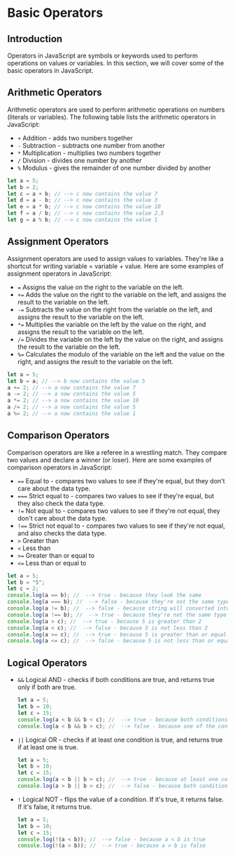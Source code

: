 # Basic Operators

## **Introduction**

Operators in JavaScript are symbols or keywords used to perform operations on values or variables. In this section, we will cover some of the basic operators in JavaScript.

## **Arithmetic Operators**

Arithmetic operators are used to perform arithmetic operations on numbers (literals or variables). The following table lists the arithmetic operators in JavaScript:

- `+` Addition - adds two numbers together
- `-` Subtraction - subtracts one number from another
- `*` Multiplication - multiplies two numbers together
- `/` Division - divides one number by another
- `%` Modulus - gives the remainder of one number divided by another

```js
let a = 5;
let b = 2;
let c = a + b; // --> c now contains the value 7
let d = a - b; // --> c now contains the value 3
let e = a * b; // --> c now contains the value 10
let f = a / b; // --> c now contains the value 2.5
let g = a % b; // --> c now contains the value 1
```

## **Assignment Operators**

Assignment operators are used to assign values to variables. They're like a shortcut for writing variable = variable + value. Here are some examples of assignment operators in JavaScript:

- `=` Assigns the value on the right to the variable on the left.
- `+=` Adds the value on the right to the variable on the left, and assigns the result to the variable on the left.
- `-=` Subtracts the value on the right from the variable on the left, and assigns the result to the variable on the left.
- `*=` Multiplies the variable on the left by the value on the right, and assigns the result to the variable on the left.
- `/=` Divides the variable on the left by the value on the right, and assigns the result to the variable on the left.
- `%=` Calculates the modulo of the variable on the left and the value on the right, and assigns the result to the variable on the left.

```js
let a = 5;
let b = a; // --> b now contains the value 5
a += 2; // --> a now contains the value 7
a -= 2; // --> a now contains the value 5
a *= 2; // --> a now contains the value 10
a /= 2; // --> a now contains the value 5
a %= 2; // --> a now contains the value 1
```

## **Comparison Operators**

Comparison operators are like a referee in a wrestling match. They compare two values and declare a winner (or loser). Here are some examples of comparison operators in JavaScript:

- `==` Equal to - compares two values to see if they're equal, but they don't care about the data type.
- `===` Strict equal to - compares two values to see if they're equal, but they also check the data type.
- `!=` Not equal to - compares two values to see if they're not equal, they don't care about the data type.
- `!==` Strict not equal to - compares two values to see if they're not equal, and also checks the data type.
- `>` Greater than
- `<` Less than
- `>=` Greater than or equal to
- `<=` Less than or equal to

```js
let a = 5;
let b = "5";
let c = 2;
console.log(a == b); //  --> true - because they look the same
console.log(a === b); //  --> false - because they're not the same type
console.log(a != b); //  --> false - because string will converted into number and here both are same
console.log(a !== b); //  --> true - because they're not the same type
console.log(a > c); //  --> true - because 5 is greater than 2
console.log(a < c); //  --> false - because 5 is not less than 2
console.log(a >= c); //  --> true - because 5 is greater than or equal to 2
console.log(a <= c); //  --> false - because 5 is not less than or equal to 2
```

## **Logical Operators**

- `&&` Logical AND - checks if both conditions are true, and returns true only if both are true.

  ```js
  let a = 5;
  let b = 10;
  let c = 15;
  console.log(a < b && b < c); //  --> true - because both conditions are true
  console.log(a < b && b > c); //  --> false - because one of the conditions is false
  ```

- `||` Logical OR - checks if at least one condition is true, and returns true if at least one is true.

  ```js
  let a = 5;
  let b = 10;
  let c = 15;
  console.log(a < b || b > c); //  --> true - because at least one condition is true
  console.log(a > b || b > c); //  --> false - because both conditions are false
  ```

- `!` Logical NOT - flips the value of a condition. If it's true, it returns false. If it's false, it returns true.

  ```js
  let a = 5;
  let b = 10;
  let c = 15;
  console.log(!(a < b)); //  --> false - because a < b is true
  console.log(!(a > b)); //  --> true - because a > b is false
  ```
